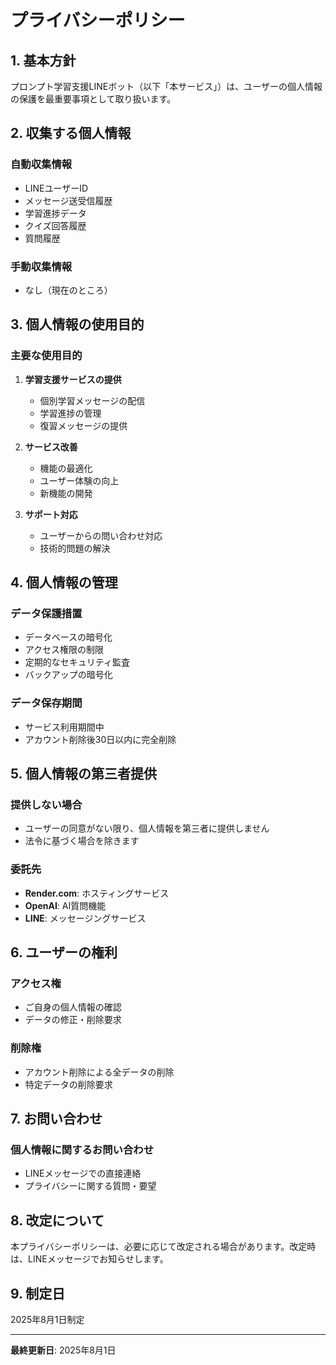 # プライバシーポリシー

## 1. 基本方針

プロンプト学習支援LINEボット（以下「本サービス」）は、ユーザーの個人情報の保護を最重要事項として取り扱います。

## 2. 収集する個人情報

### 自動収集情報
- LINEユーザーID
- メッセージ送受信履歴
- 学習進捗データ
- クイズ回答履歴
- 質問履歴

### 手動収集情報
- なし（現在のところ）

## 3. 個人情報の使用目的

### 主要な使用目的
1. **学習支援サービスの提供**
   - 個別学習メッセージの配信
   - 学習進捗の管理
   - 復習メッセージの提供

2. **サービス改善**
   - 機能の最適化
   - ユーザー体験の向上
   - 新機能の開発

3. **サポート対応**
   - ユーザーからの問い合わせ対応
   - 技術的問題の解決

## 4. 個人情報の管理

### データ保護措置
- データベースの暗号化
- アクセス権限の制限
- 定期的なセキュリティ監査
- バックアップの暗号化

### データ保存期間
- サービス利用期間中
- アカウント削除後30日以内に完全削除

## 5. 個人情報の第三者提供

### 提供しない場合
- ユーザーの同意がない限り、個人情報を第三者に提供しません
- 法令に基づく場合を除きます

### 委託先
- **Render.com**: ホスティングサービス
- **OpenAI**: AI質問機能
- **LINE**: メッセージングサービス

## 6. ユーザーの権利

### アクセス権
- ご自身の個人情報の確認
- データの修正・削除要求

### 削除権
- アカウント削除による全データの削除
- 特定データの削除要求

## 7. お問い合わせ

### 個人情報に関するお問い合わせ
- LINEメッセージでの直接連絡
- プライバシーに関する質問・要望

## 8. 改定について

本プライバシーポリシーは、必要に応じて改定される場合があります。改定時は、LINEメッセージでお知らせします。

## 9. 制定日

2025年8月1日制定

---

**最終更新日**: 2025年8月1日 